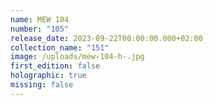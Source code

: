 ```yaml
---
name: MEW 104
number: "105"
release_date: 2023-09-22T00:00:00.000+02:00
collection_name: "151"
image: /uploads/mew-104-h-.jpg
first_edition: false
holographic: true
missing: false
---
```

